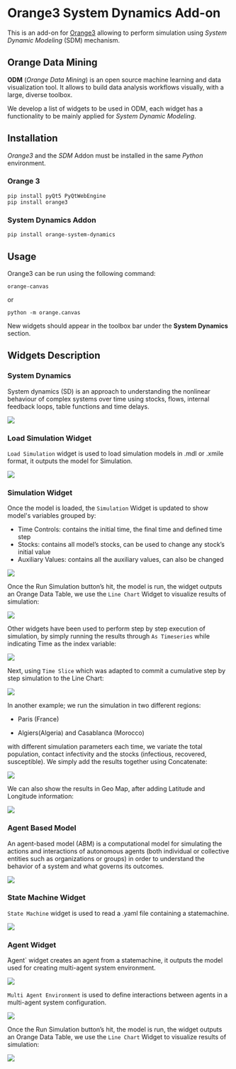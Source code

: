 # Orange3 System Dynamics Add-on

This is an add-on for [Orange3](https://orangedatamining.com/) allowing to
perform simulation using _System Dynamic Modeling_ (SDM) mechanism.

## Orange Data Mining
**ODM** (_Orange Data Mining_) is an open source machine learning and data
visualization tool. It allows to build data analysis workflows visually, with a
large, diverse toolbox.

We develop a list of widgets to be used in ODM, each widget has a functionality
to be mainly applied for _System Dynamic Modeling_. 

## Installation
_Orange3_ and the _SDM_ Addon must be installed in the same
_Python_ environment.

### Orange 3
```shell
pip install pyQt5 PyQtWebEngine
pip install orange3
```

### System Dynamics Addon
```shell
pip install orange-system-dynamics
```

## Usage
Orange3 can be run using the following command:
```shell
orange-canvas
```
or
```shell
python -m orange.canvas
```
New widgets should appear in the toolbox bar under the __System Dynamics__
section.


## Widgets Description

### System Dynamics

System dynamics (SD) is an approach to understanding the nonlinear behaviour
of complex systems over time using stocks, flows,
internal feedback loops, table functions and time delays.

![](https://gitlab.com/drb-python/samples/odm/sd_addon/-/raw/main/screenshots/Workflow_Example.png)

### Load Simulation Widget
`Load Simulation` widget is used to load simulation models in .mdl or .xmile format,
it outputs the model for Simulation.

![](https://gitlab.com/drb-python/samples/odm/sd_addon/-/raw/main/screenshots/Load.png)

### Simulation Widget
Once the model is loaded, the `Simulation` Widget is updated to show model's
variables grouped by:
- Time Controls: contains the initial time, the final time and defined time
step
- Stocks: contains all model’s stocks, can be used to change any stock’s
initial value
- Auxiliary Values: contains  all the auxiliary values, can also be changed

![](https://gitlab.com/drb-python/samples/odm/sd_addon/-/raw/main/screenshots/Simulation.png)

Once the Run Simulation button’s hit, the model is run, the widget outputs an
Orange Data Table, we use the `Line Chart` Widget to visualize results of
simulation: 

![](https://gitlab.com/drb-python/samples/odm/sd_addon/-/raw/main/screenshots/Line_Chart.png)

Other widgets have been used to perform step by step execution of simulation, by simply running the 
results through `As Timeseries` while indicating Time as the index variable:

![](https://gitlab.com/drb-python/samples/odm/sd_addon/-/raw/main/screenshots/As_Timeseries.png)

Next, using `Time Slice` which was adapted to commit a cumulative step by step simulation 
to the Line Chart:

![](https://gitlab.com/drb-python/samples/odm/sd_addon/-/raw/main/screenshots/Time_Slice.png)

In another example; we run the simulation in two different regions: 

- Paris (France)

- Algiers(Algeria) and Casablanca (Morocco)

with different simulation parameters each time, we variate the total population, 
contact infectivity and the stocks (infectious, recovered, susceptible).
We simply add the results together using Concatenate:

![](https://gitlab.com/drb-python/samples/odm/sd_addon/-/raw/main/screenshots/Workflow_Example1.png)

We can also show the results in Geo Map, after adding Latitude and Longitude information: 

![](https://gitlab.com/drb-python/samples/odm/sd_addon/-/raw/main/screenshots/Geo_Map.png)

### Agent Based Model 

An agent-based model (ABM) is a computational model for simulating the actions 
and interactions of autonomous agents (both individual or collective entities such as 
organizations or groups) in order to 
understand the behavior of a system and what governs its outcomes.

![](https://gitlab.com/drb-python/samples/odm/sd_addon/-/raw/main/screenshots/Workflow_Example2.png)

### State Machine Widget
`State Machine` widget is used to read a .yaml file containing a statemachine.

![](https://gitlab.com/drb-python/samples/odm/sd_addon/-/raw/main/screenshots/State_Machine.png)

### Agent Widget
̀Agent` widget creates an agent from a statemachine, it outputs the model used for 
creating multi-agent system environment.

![](https://gitlab.com/drb-python/samples/odm/sd_addon/-/raw/main/screenshots/Agent.png)

`Multi Agent Environment` is used to define interactions between agents 
in a multi-agent system configuration.

![](https://gitlab.com/drb-python/samples/odm/sd_addon/-/raw/main/screenshots/Multi_Agent.png)

Once the Run Simulation button’s hit, the model is run, the widget outputs an
Orange Data Table, we use the `Line Chart` Widget to visualize results of
simulation: 

![](https://gitlab.com/drb-python/samples/odm/sd_addon/-/raw/main/screenshots/Line_Chart.png)




